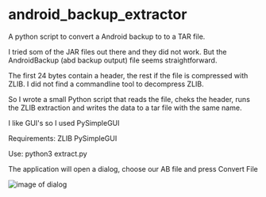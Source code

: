 # android_backup_extractor
A python script to convert a Android backup to to a TAR file.

I tried som of the JAR files out there and they did not work. But the AndroidBackup (abd backup output) file seems straightforward.


The first 24 bytes contain a header, the rest if the file is compressed with ZLIB. I did not find a commandline tool to decompress ZLIB.

So I wrote a small Python script that reads the file, cheks the header, runs the ZLIB extraction and writes the data to a tar file with the same name.

I like GUI's so I used PySimpleGUI

Requirements:
  ZLIB
  PySimpleGUI


Use:
  python3 extract.py

  The application will open a dialog, choose our AB file and press Convert File

  ![image of dialog]([http://url/to/img.png](https://github.com/johantenhouten/android_backup_extractor/blob/main/picture.jpg))
  
  
